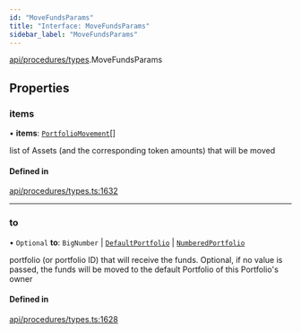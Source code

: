 ```yaml
---
id: "MoveFundsParams"
title: "Interface: MoveFundsParams"
sidebar_label: "MoveFundsParams"
---
```


[api/procedures/types](../../../../../modules/API/Procedures/Types/Types.md).MoveFundsParams

## Properties

### items

• **items**: [`PortfolioMovement`](../../../../../modules/API/Entities/Types/Types.md#portfoliomovement)[]

list of Assets (and the corresponding token amounts) that will be moved

#### Defined in

[api/procedures/types.ts:1632](https://github.com/PolymeshAssociation/polymesh-sdk/blob/fbf6882d0/src/api/procedures/types.ts#L1632)

___

### to

• `Optional` **to**: `BigNumber` \| [`DefaultPortfolio`](../../../../../classes/API/Entities/DefaultPortfolio/DefaultPortfolio.md) \| [`NumberedPortfolio`](../../../../../classes/API/Entities/NumberedPortfolio/NumberedPortfolio.md)

portfolio (or portfolio ID) that will receive the funds. Optional, if no value is passed, the funds will be moved to the default Portfolio of this Portfolio's owner

#### Defined in

[api/procedures/types.ts:1628](https://github.com/PolymeshAssociation/polymesh-sdk/blob/fbf6882d0/src/api/procedures/types.ts#L1628)
